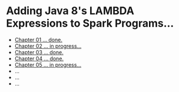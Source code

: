 Adding Java 8's LAMBDA Expressions to Spark Programs...
=======================================================
* [Chapter 01 ... done.](../src/main/java/org/dataalgorithms/chap01/)
* [Chapter 02 ... in progress...](../src/main/java/org/dataalgorithms/chap02/)
* [Chapter 03 ... done.](../src/main/java/org/dataalgorithms/chap03/)
* [Chapter 04 ... done.](../src/main/java/org/dataalgorithms/chap04/)
* [Chapter 05 ... in progress...](../src/main/java/org/dataalgorithms/chap05/)
* ...
* ...
* ...